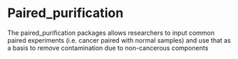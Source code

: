 # Paired_purification
The paired_purification packages allows researchers to input common paired experiments (i.e. cancer paired with normal samples) and use that as a basis to remove contamination due to non-cancerous components
